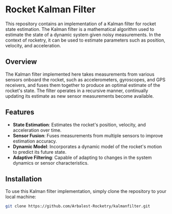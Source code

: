 # Rocket Kalman Filter

This repository contains an implementation of a Kalman filter for rocket state estimation. The Kalman filter is a mathematical algorithm used to estimate the state of a dynamic system given noisy measurements. In the context of rocketry, it can be used to estimate parameters such as position, velocity, and acceleration.

## Overview

The Kalman filter implemented here takes measurements from various sensors onboard the rocket, such as accelerometers, gyroscopes, and GPS receivers, and fuses them together to produce an optimal estimate of the rocket's state. The filter operates in a recursive manner, continually updating its estimate as new sensor measurements become available.

## Features

- **State Estimation**: Estimates the rocket's position, velocity, and acceleration over time.
- **Sensor Fusion**: Fuses measurements from multiple sensors to improve estimation accuracy.
- **Dynamic Model**: Incorporates a dynamic model of the rocket's motion to predict its future state.
- **Adaptive Filtering**: Capable of adapting to changes in the system dynamics or sensor characteristics.

## Installation

To use this Kalman filter implementation, simply clone the repository to your local machine:

```bash
git clone https://github.com/Arbalest-Rocketry/kalmanfilter.git

